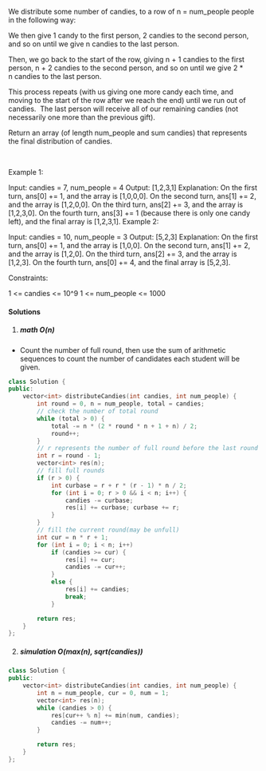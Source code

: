 We distribute some number of candies, to a row of n = num_people people in the following way:

We then give 1 candy to the first person, 2 candies to the second person, and so on until we give n candies to the last person.

Then, we go back to the start of the row, giving n + 1 candies to the first person, n + 2 candies to the second person, and so on until we give 2 * n candies to the last person.

This process repeats (with us giving one more candy each time, and moving to the start of the row after we reach the end) until we run out of candies.  The last person will receive all of our remaining candies (not necessarily one more than the previous gift).

Return an array (of length num_people and sum candies) that represents the final distribution of candies.

 

Example 1:

Input: candies = 7, num_people = 4
Output: [1,2,3,1]
Explanation:
On the first turn, ans[0] += 1, and the array is [1,0,0,0].
On the second turn, ans[1] += 2, and the array is [1,2,0,0].
On the third turn, ans[2] += 3, and the array is [1,2,3,0].
On the fourth turn, ans[3] += 1 (because there is only one candy left), and the final array is [1,2,3,1].
Example 2:

Input: candies = 10, num_people = 3
Output: [5,2,3]
Explanation: 
On the first turn, ans[0] += 1, and the array is [1,0,0].
On the second turn, ans[1] += 2, and the array is [1,2,0].
On the third turn, ans[2] += 3, and the array is [1,2,3].
On the fourth turn, ans[0] += 4, and the final array is [5,2,3].
 

Constraints:

1 <= candies <= 10^9
1 <= num_people <= 1000

#### Solutions

1. ##### math O(n)

- Count the number of full round, then use the sum of arithmetic sequences to count the number of candidates each student will be given.

```cpp
class Solution {
public:
    vector<int> distributeCandies(int candies, int num_people) {
        int round = 0, n = num_people, total = candies;
        // check the number of total round
        while (total > 0) {
            total -= n * (2 * round * n + 1 + n) / 2;
            round++;
        }
        // r represents the number of full round before the last round
        int r = round - 1;
        vector<int> res(n);
        // fill full rounds
        if (r > 0) {
            int curbase = r + r * (r - 1) * n / 2;
            for (int i = 0; r > 0 && i < n; i++) {
                candies -= curbase;
                res[i] += curbase; curbase += r;
            }
        }
        // fill the current round(may be unfull)
        int cur = n * r + 1;
        for (int i = 0; i < n; i++)
            if (candies >= cur) {
                res[i] += cur;
                candies -= cur++;
            }
            else {
                res[i] += candies;
                break;
            }

        return res;
    }
};
```

2. ##### simulation O(max(n), sqrt(candies))

```cpp
class Solution {
public:
    vector<int> distributeCandies(int candies, int num_people) {
        int n = num_people, cur = 0, num = 1;
        vector<int> res(n);
        while (candies > 0) {
            res[cur++ % n] += min(num, candies);
            candies -= num++;
        }

        return res;
    }
};
```